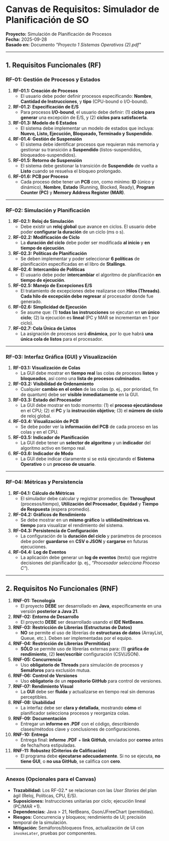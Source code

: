 # Canvas de Requisitos: Simulador de Planificación de SO

**Proyecto:** Simulación de Planificación de Procesos  
**Fecha:** 2025-09-28  
**Basado en:** Documento *"Proyecto 1 Sistemas Operativos (2).pdf"*

---

## 1. Requisitos Funcionales (RF)


### RF-01: Gestión de Procesos y Estados

1. **RF-01.1: Creación de Procesos**
	- El usuario debe poder definir procesos especificando: **Nombre**, **Cantidad de Instrucciones**, y **tipo** (CPU-bound o I/O-bound).
2. **RF-01.2: Especificación de E/S**
	- Para procesos **I/O-bound**, el usuario debe definir: (1) **ciclos para generar** una excepción de E/S, y (2) **ciclos para satisfacerla**.
3. **RF-01.3: Modelo de 6 Estados**
	- El sistema debe implementar un modelo de estados que incluya: **Nuevo, Listo, Ejecución, Bloqueado, Terminado y Suspendido**.
4. **RF-01.4: Gestión de Suspensión**
	- El sistema debe identificar procesos que requieran más memoria y gestionar su transición a **Suspendido** (listos-suspendidos, bloqueados-suspendidos).
5. **RF-01.5: Retorno de Suspensión**
	- El sistema debe gestionar la transición de **Suspendido** de vuelta a **Listo** cuando se resuelva el bloqueo prolongado.
6. **RF-01.6: PCB por Proceso**
	- Cada proceso debe tener un **PCB** con, como mínimo: **ID** (único y dinámico), **Nombre**, **Estado** (Running, Blocked, Ready), **Program Counter (PC)** y **Memory Address Register (MAR)**.

---


### RF-02: Simulación y Planificación

1. **RF-02.1: Reloj de Simulación**
	- Debe existir un **reloj global** que avance en ciclos. El usuario debe poder **configurar la duración** de un ciclo (ms o s).
2. **RF-02.2: Modificación de Ciclo**
	- La **duración del ciclo** debe poder ser modificada **al inicio** y **en tiempo de ejecución**.
3. **RF-02.3: Políticas de Planificación**
	- Se deben implementar y poder seleccionar **6 políticas** de planificación especificadas en el libro de **Stallings**.
4. **RF-02.4: Intercambio de Políticas**
	- El usuario debe poder **intercambiar** el algoritmo de planificación **en tiempo de ejecución**.
5. **RF-02.5: Manejo de Excepciones E/S**
	- El tratamiento de excepciones debe realizarse con **Hilos (Threads)**. **Cada hilo de excepción debe regresar** al procesador donde fue generado.
6. **RF-02.6: Simplicidad de Ejecución**
	- Se asume que: (1) **todas las instrucciones** se ejecutan en **un único ciclo**; (2) la ejecución es **lineal** (PC y MAR se incrementan en 1 por ciclo).
7. **RF-02.7: Cola Única de Listos**
	- La asignación de procesos será **dinámica**, por lo que habrá **una única cola de listos** para el procesador.

---


### RF-03: Interfaz Gráfica (GUI) y Visualización

1. **RF-03.1: Visualización de Colas**
	- La GUI debe mostrar en **tiempo real** las colas de procesos **listos** y **bloqueados**, así como una **lista de procesos culminados**.
2. **RF-03.2: Visibilidad de Ordenamiento**
	- Cualquier **cambio en el orden** de las colas (p. ej., por prioridad, fin de quantum) debe ser **visible inmediatamente** en la GUI.
3. **RF-03.3: Estado del Procesador**
	- La GUI debe mostrar en todo momento: (1) el **proceso ejecutándose** en el CPU; (2) el **PC** y la **instrucción objetivo**; (3) el **número de ciclo** de reloj global.
4. **RF-03.4: Visualización de PCB**
	- Se debe poder ver la **información del PCB** de cada proceso en las colas y en el CPU.
5. **RF-03.5: Indicador de Planificación**
	- La GUI debe tener un **selector de algoritmo** y un **indicador** del algoritmo activo en tiempo real.
6. **RF-03.6: Indicador de Modo**
	- La GUI debe indicar claramente si se está ejecutando el **Sistema Operativo** o un **proceso de usuario**.

---


### RF-04: Métricas y Persistencia

1. **RF-04.1: Cálculo de Métricas**
	- El simulador debe calcular y registrar promedios de: **Throughput** (procesos/tiempo), **Utilización del Procesador**, **Equidad** y **Tiempo de Respuesta** (espera promedio).
2. **RF-04.2: Gráficos de Rendimiento**
	- Se debe mostrar en un **mismo gráfico** la **utilidad/métricas vs. tiempo** para visualizar el rendimiento del sistema.
3. **RF-04.3: Persistencia de Configuración**
	- La configuración de la **duración del ciclo** y parámetros de procesos debe poder **guardarse** en **CSV o JSON** y **cargarse** en futuras ejecuciones.
4. **RF-04.4: Log de Eventos**
	- La aplicación debe generar un **log de eventos** (texto) que registre decisiones del planificador (p. ej., *“Procesador selecciona Proceso C”*).

---


## 2. Requisitos No Funcionales (RNF)

1. **RNF-01: Tecnología**
	- El proyecto **DEBE** ser desarrollado en **Java**, específicamente en una versión **posterior a Java 21**.
2. **RNF-02: Entorno de Desarrollo**
	- El proyecto **DEBE** ser desarrollado usando el **IDE NetBeans**.
3. **RNF-03: Restricción de Librerías (Estructuras de Datos)**
	- **NO** se permite el uso de librerías de **estructuras de datos** (ArrayList, Queue, etc.). Deben ser implementadas por el equipo.
4. **RNF-04: Restricción de Librerías (Permitidas)**
	- **SÓLO** se permite uso de librerías externas para: (1) **gráfica de rendimiento**, (2) **leer/escribir** configuración (CSV/JSON).
5. **RNF-05: Concurrencia**
	- Uso **obligatorio de Threads** para simulación de procesos y **Semáforos** para exclusión mutua.
6. **RNF-06: Control de Versiones**
	- Uso **obligatorio** de un **repositorio GitHub** para control de versiones.
7. **RNF-07: Rendimiento Visual**
	- La **GUI** debe ser **fluida** y actualizarse en tiempo real sin demoras perceptibles.
8. **RNF-08: Usabilidad**
	- La interfaz debe ser **clara y detallada**, mostrando **cómo** el planificador selecciona procesos y reorganiza colas.
9. **RNF-09: Documentación**
	- Entregar un **informe en .PDF** con el código, describiendo clases/métodos clave y conclusiones de configuraciones.
10. **RNF-10: Entrega**
	 - Entrega final: **informe .PDF** + **link GitHub**, enviados por **correo** antes de fecha/hora estipuladas.
11. **RNF-11: Robustez (Criterios de Calificación)**
	 - El programa debe **ejecutarse adecuadamente**. Si no se ejecuta, **no tiene GUI**, o **no usa GitHub**, se califica con **cero**.

---

### Anexos (Opcionales para el Canvas)
- **Trazabilidad:** Los RF-02.* se relacionan con las *User Stories* del plan ágil (Reloj, Políticas, CPU, E/S).  
- **Suposiciones:** Instrucciones unitarias por ciclo; ejecución lineal (PC/MAR +1).  
- **Dependencias:** Java > 21, NetBeans, Gson/JFreeChart (permitidas).  
- **Riesgos:** Concurrencia y bloqueos; rendimiento de UI; precisión temporal de la simulación.  
- **Mitigación:** Semáforos/bloqueos finos, actualización de UI con `invokeLater`, pruebas por componentes.
